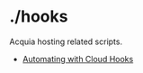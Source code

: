 # ./hooks

Acquia hosting related scripts.

* [Automating with Cloud Hooks](https://docs.acquia.com/cloud-platform/develop/api/cloud-hooks/)
